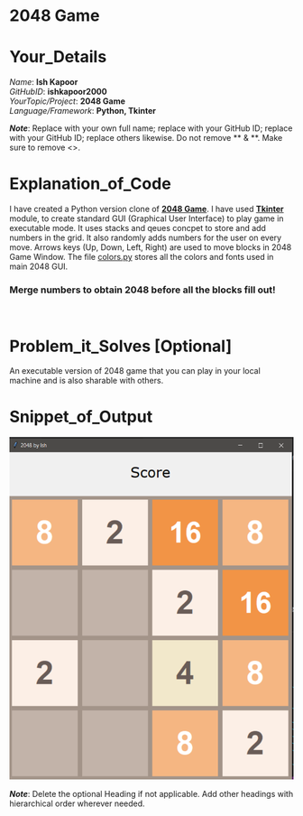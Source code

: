 # 2048 Game

# Your_Details
  _Name_: **Ish Kapoor** <br />
  _GitHubID_: **ishkapoor2000** <br />
  _YourTopic/Project_: **2048 Game** <br />
  _Language/Framework_: **Python, Tkinter** <br />

**_Note_**: Replace <Your Name> with your own full name; replace <Your GitHub ID> with your GitHub ID; replace <Your GitHub ID> with your GitHub ID; replace others likewise. Do not remove ** & **. Make sure to remove <>.

# Explanation_of_Code
I have created a Python version clone of [**2048 Game**](https://2048game.com/). I have used [**Tkinter**](https://wiki.python.org/moin/TkInter) module, to create standard GUI (Graphical User Interface) to play game in executable mode. It uses stacks and qeues concpet to store and add numbers in the grid. It also randomly adds numbers for the user on every move. Arrows keys (Up, Down, Left, Right) are used to move blocks in 2048 Game Window.
The file [colors.py](colors.py) stores all the colors and fonts used in main 2048 GUI.
<br />

### Merge numbers to obtain **2048** before all the blocks fill out!

<br />

# Problem_it_Solves [Optional]
An executable version of 2048 game that you can play in your local machine and is also sharable with others.

# Snippet_of_Output
![Output Image](2048_Game_output.PNG)

**_Note_**: Delete the optional Heading if not applicable. Add other headings with hierarchical order wherever needed.

